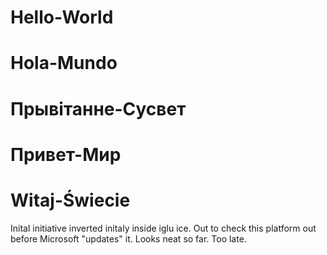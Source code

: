 # Hello-World
# Hola-Mundo
# Прывітанне-Сусвет
# Привет-Мир
# Witaj-Świecie
Inital initiative inverted initaly inside iglu ice.
Out to check this platform out before Microsoft "updates" it. Looks neat so far.
Too late.
